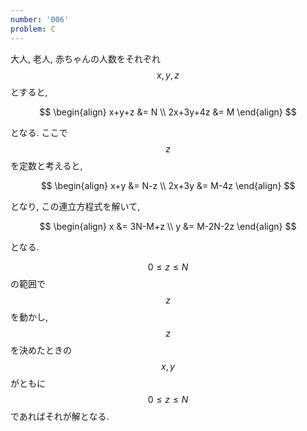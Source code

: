 ```yaml
---
number: '006'
problem: C
---
```

大人, 老人, 赤ちゃんの人数をそれぞれ $$ x, y, z $$ とすると,

$$
\begin{align}
x+y+z &= N \\
2x+3y+4z &= M
\end{align}
$$

となる. ここで $$ z $$ を定数と考えると,

$$
\begin{align}
x+y &= N-z \\
2x+3y &= M-4z
\end{align}
$$

となり, この連立方程式を解いて,

$$
\begin{align}
x &= 3N-M+z \\
y &= M-2N-2z
\end{align}
$$

となる.

$$ 0 \leq z \leq N $$ の範囲で $$ z $$ を動かし, $$ z $$ を決めたときの $$ x, y $$ がともに $$ 0 \leq z \leq N $$ であればそれが解となる.
